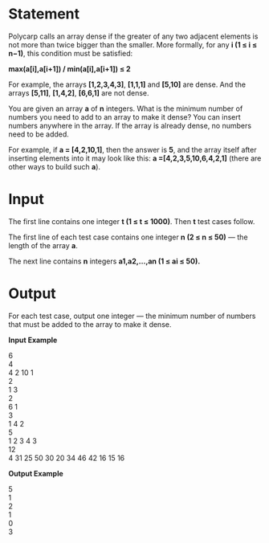 # Statement
Polycarp calls an array dense if the greater of any two adjacent elements is not more than twice bigger than the smaller. More formally, for any **i (1 ≤ i ≤ n−1)**, this condition must be satisfied:

**max(a[i],a[i+1]) / min(a[i],a[i+1]) ≤ 2**

For example, the arrays **[1,2,3,4,3]**, **[1,1,1]** and **[5,10]** are dense. And the arrays **[5,11]**, **[1,4,2]**, **[6,6,1]** are not dense.

You are given an array **a** of **n** integers. What is the minimum number of numbers you need to add to an array to make it dense? You can insert numbers anywhere in the array. If the array is already dense, no numbers need to be added.

For example, if **a = [4,2,10,1]**, then the answer is **5**, and the array itself after inserting elements into it may look like this: **a =[4,2,3,5,10,6,4,2,1]** (there are other ways to build such **a**).

# Input
The first line contains one integer **t (1 ≤ t ≤ 1000)**. Then **t** test cases follow.

The first line of each test case contains one integer **n (2 ≤ n ≤ 50)** — the length of the array **a**.

The next line contains **n** integers **a1,a2,…,an (1 ≤ ai ≤ 50).**

# Output
For each test case, output one integer — the minimum number of numbers that must be added to the array to make it dense.

**Input Example**

6   
4   
4 2 10 1    
2   
1 3     
2   
6 1     
3   
1 4 2   
5   
1 2 3 4 3   
12     
4 31 25 50 30 20 34 46 42 16 15 16

**Output Example**

5   
1   
2   
1   
0   
3